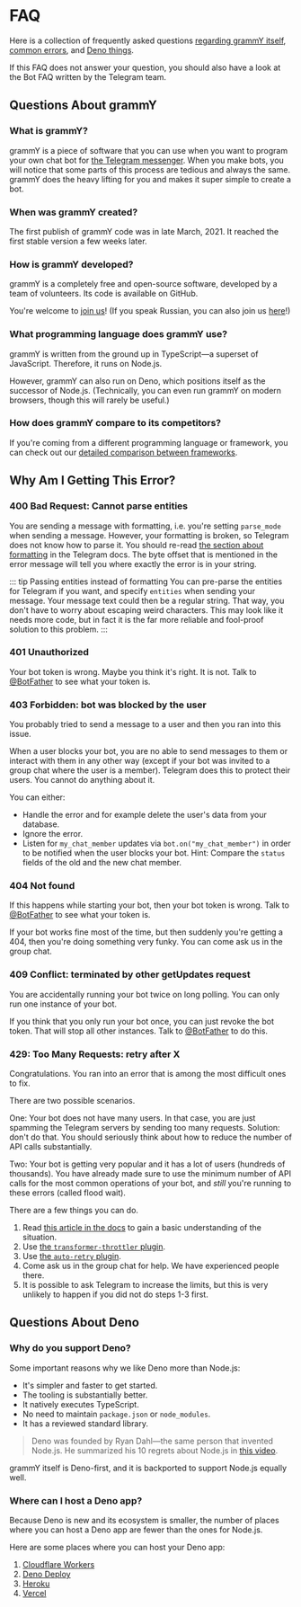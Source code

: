 # FAQ

Here is a collection of frequently asked questions [regarding grammY itself](#questions-about-grammy), [common errors](#why-am-i-getting-this-error), and [Deno things](#questions-about-deno).

If this FAQ does not answer your question, you should also have a look at the Bot FAQ written by the Telegram team.

## Questions About grammY

### What is grammY?

grammY is a piece of software that you can use when you want to program your own chat bot for [the Telegram messenger](https://telegram.org).
When you make bots, you will notice that some parts of this process are tedious and always the same.
grammY does the heavy lifting for you and makes it super simple to create a bot.

### When was grammY created?

The first publish of grammY code was in late March, 2021.
It reached the first stable version a few weeks later.

### How is grammY developed?

grammY is a completely free and open-source software, developed by a team of volunteers.
Its code is available on GitHub.

You're welcome to [join us](https://t.me/grammyjs)!
(If you speak Russian, you can also join us [here](https://t.me/grammyjs_ru)!)

### What programming language does grammY use?

grammY is written from the ground up in TypeScript—a superset of JavaScript.
Therefore, it runs on Node.js.

However, grammY can also run on Deno, which positions itself as the successor of Node.js.
(Technically, you can even run grammY on modern browsers, though this will rarely be useful.)

### How does grammY compare to its competitors?

If you're coming from a different programming language or framework, you can check out our [detailed comparison between frameworks](./comparison.md).

## Why Am I Getting This Error?

### 400 Bad Request: Cannot parse entities

You are sending a message with formatting, i.e. you're setting `parse_mode` when sending a message.
However, your formatting is broken, so Telegram does not know how to parse it.
You should re-read [the section about formatting](https://core.telegram.org/bots/api#formatting-options) in the Telegram docs.
The byte offset that is mentioned in the error message will tell you where exactly the error is in your string.

::: tip Passing entities instead of formatting
You can pre-parse the entities for Telegram if you want, and specify `entities` when sending your message.
Your message text could then be a regular string.
That way, you don't have to worry about escaping weird characters.
This may look like it needs more code, but in fact it is the far more reliable and fool-proof solution to this problem.
:::

### 401 Unauthorized

Your bot token is wrong.
Maybe you think it's right.
It is not.
Talk to [@BotFather](https://t.me/BotFather) to see what your token is.

### 403 Forbidden: bot was blocked by the user

You probably tried to send a message to a user and then you ran into this issue.

When a user blocks your bot, you are no able to send messages to them or interact with them in any other way (except if your bot was invited to a group chat where the user is a member).
Telegram does this to protect their users.
You cannot do anything about it.

You can either:

- Handle the error and for example delete the user's data from your database.
- Ignore the error.
- Listen for `my_chat_member` updates via `bot.on("my_chat_member")` in order to be notified when the user blocks your bot.
  Hint: Compare the `status` fields of the old and the new chat member.

### 404 Not found

If this happens while starting your bot, then your bot token is wrong.
Talk to [@BotFather](https://t.me/BotFather) to see what your token is.

If your bot works fine most of the time, but then suddenly you're getting a 404, then you're doing something very funky.
You can come ask us in the group chat.

### 409 Conflict: terminated by other getUpdates request

You are accidentally running your bot twice on long polling.
You can only run one instance of your bot.

If you think that you only run your bot once, you can just revoke the bot token.
That will stop all other instances.
Talk to [@BotFather](https://t.me/BotFather) to do this.

### 429: Too Many Requests: retry after X

Congratulations.
You ran into an error that is among the most difficult ones to fix.

There are two possible scenarios.

One: Your bot does not have many users.
In that case, you are just spamming the Telegram servers by sending too many requests.
Solution: don't do that.
You should seriously think about how to reduce the number of API calls substantially.

Two: Your bot is getting very popular and it has a lot of users (hundreds of thousands).
You have already made sure to use the minimum number of API calls for the most common operations of your bot, and _still_ you're running to these errors (called flood wait).

There are a few things you can do.

1. Read [this article in the docs](/advanced/flood.md) to gain a basic understanding of the situation.
2. Use [the `transformer-throttler` plugin](/plugins/transformer-throttler.md).
3. Use [the `auto-retry` plugin](/plugins/auto-retry.md).
4. Come ask us in the group chat for help. We have experienced people there.
5. It is possible to ask Telegram to increase the limits, but this is very unlikely to happen if you did not do steps 1-3 first.

## Questions About Deno

### Why do you support Deno?

Some important reasons why we like Deno more than Node.js:

- It's simpler and faster to get started.
- The tooling is substantially better.
- It natively executes TypeScript.
- No need to maintain `package.json` or `node_modules`.
- It has a reviewed standard library.

> Deno was founded by Ryan Dahl—the same person that invented Node.js.
> He summarized his 10 regrets about Node.js in [this video](https://youtu.be/M3BM9TB-8yA).

grammY itself is Deno-first, and it is backported to support Node.js equally well.

### Where can I host a Deno app?

Because Deno is new and its ecosystem is smaller, the number of places where you can host a Deno app are fewer than the ones for Node.js.

Here are some places where you can host your Deno app:

1. [Cloudflare Workers](https://workers.dev)
2. [Deno Deploy](https://deno.com/deploy)
3. [Heroku](https://dev.to/ms314006/deploy-your-deno-apps-to-heroku-375h)
4. [Vercel](https://github.com/vercel-community/deno)
